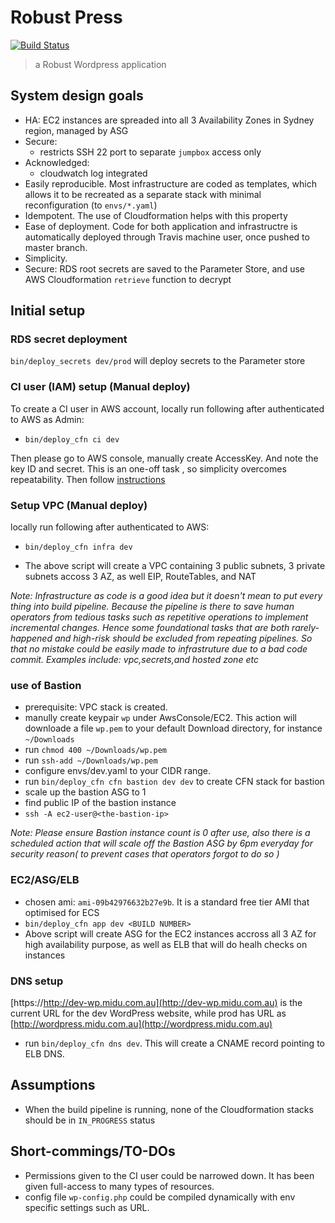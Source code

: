 
# Robust Press
[![Build Status](https://travis-ci.org/SongGithub/robust-press.svg?branch=master)](https://travis-ci.org/SongGithub/robust-press)

> a Robust Wordpress application


## System design goals

- HA: EC2 instances are spreaded into all 3 Availability Zones in Sydney region, managed by ASG
- Secure:
  - restricts SSH 22 port to separate `jumpbox` access only
- Acknowledged:
  - cloudwatch log integrated
- Easily reproducible. Most infrastructure are coded as templates, which allows it to be recreated as a separate stack with minimal reconfiguration (to `envs/*.yaml`)
- Idempotent. The use of Cloudformation helps with this property
- Ease of deployment. Code for both application and infrastructre is automatically deployed through Travis machine user, once pushed to master branch.
- Simplicity.
- Secure: RDS root secrets are saved to the Parameter Store, and use AWS Cloudformation `retrieve` function to decrypt

## Initial setup

### RDS secret deployment
`bin/deploy_secrets dev/prod` will deploy secrets to the Parameter store

### CI user (IAM) setup (Manual deploy)

To create a CI user in AWS account, locally run following after authenticated to AWS as Admin:
- `bin/deploy_cfn ci dev`

Then please go to AWS console, manually create AccessKey. And note the key ID and secret. This is an one-off task
, so simplicity overcomes repeatability. Then follow [instructions](https://docs.travis-ci.com/user/encryption-keys/)

### Setup VPC (Manual deploy)
locally run following after authenticated to AWS:

- `bin/deploy_cfn infra dev`

- The above script will create a VPC containing 3 public subnets, 3 private subnets
accoss 3 AZ, as well EIP, RouteTables, and NAT

*Note: Infrastructure as code is a good idea but it doesn't mean to put every thing
into build pipeline. Because the pipeline is there to save human operators
from tedious tasks such as repetitive operations to implement incremental changes.
Hence some foundational tasks that are both rarely-happened and high-risk
should be excluded from repeating pipelines. So that no mistake could be
easily made to infrastruture due to a bad code commit. Examples include:
vpc,secrets,and hosted zone etc*

### use of Bastion
- prerequisite: VPC stack is created.
- manully create keypair `wp` under AwsConsole/EC2. This action will
downloade a file `wp.pem` to your default Download directory,
 for instance `~/Downloads`
- run `chmod 400 ~/Downloads/wp.pem`
- run `ssh-add ~/Downloads/wp.pem`
- configure envs/dev.yaml to your CIDR range.
- run `bin/deploy_cfn cfn bastion dev dev` to create CFN stack for bastion
- scale up the bastion ASG to 1
- find public IP of the bastion instance
- `ssh -A ec2-user@<the-bastion-ip>`

*Note: Please ensure Bastion instance count is 0 after use, also there is a scheduled action that will scale off the Bastion ASG by 6pm everyday for security reason( to prevent cases that operators forgot to do so )*

### EC2/ASG/ELB
- chosen ami: `ami-09b42976632b27e9b`. It is a standard free tier AMI that optimised for ECS
- `bin/deploy_cfn app dev <BUILD NUMBER>`
- Above script will create ASG for the EC2 instances accross all 3 AZ for high availability purpose,
as well as ELB that will do healh checks on instances


### DNS setup

[https://http://dev-wp.midu.com.au](http://dev-wp.midu.com.au) is the current URL for the dev WordPress website,
while prod has URL as [http://wordpress.midu.com.au](http://wordpress.midu.com.au)
- run `bin/deploy_cfn dns dev`. This will create a CNAME record pointing to ELB DNS.

## Assumptions
- When the build pipeline is running, none of the Cloudformation stacks should be in `IN_PROGRESS` status

## Short-commings/TO-DOs
- Permissions given to the CI user could be narrowed down. It has been given full-access to many types of resources.
- config file `wp-config.php` could be compiled dynamically with env specific settings such as URL.
